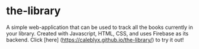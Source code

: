 # the-library
A simple web-application that can be used to track all the books currently in your library. Created with Javascript, HTML, CSS, and uses Firebase as its backend.
Click [here] (https://caleblyx.github.io/the-library/) to try it out!
